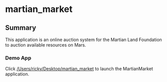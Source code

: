 # martian_market

## Summary

This application is an online auction system for the Martian Land Foundation to auction available resources on Mars.

### Demo App

Click [/Users/ricky/Desktop/martian_market](frontend/index.html) to launch the MartianMarket application.
